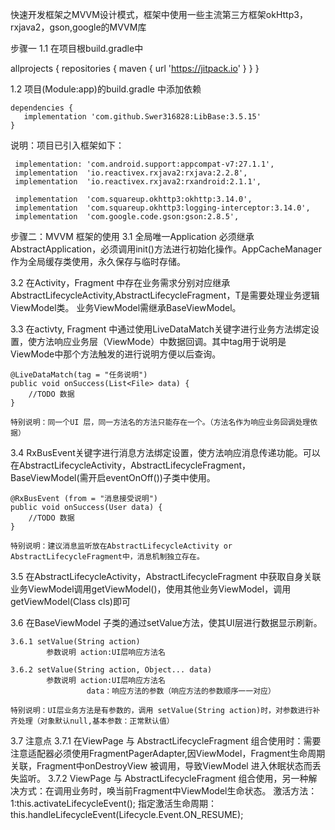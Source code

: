 快速开发框架之MVVM设计模式，框架中使用一些主流第三方框架okHttp3，rxjava2，gson,google的MVVM库

步骤一
1.1 在项目根build.gradle中

allprojects {
    repositories {
        maven { url 'https://jitpack.io' }
    }
}

1.2 项目(Module:app)的build.gradle 中添加依赖

    dependencies {
       implementation 'com.github.Swer316828:LibBase:3.5.15'
    }

   说明：项目已引入框架如下：

     implementation: 'com.android.support:appcompat-v7:27.1.1',
     implementation  'io.reactivex.rxjava2:rxjava:2.2.8',
     implementation  'io.reactivex.rxjava2:rxandroid:2.1.1',

     implementation  'com.squareup.okhttp3:okhttp:3.14.0',
     implementation  'com.squareup.okhttp3:logging-interceptor:3.14.0',
     implementation  'com.google.code.gson:gson:2.8.5',


步骤二：MVVM 框架的使用
3.1 全局唯一Application 必须继承AbstractApplication，必须调用init()方法进行初始化操作。AppCacheManager 作为全局缓存类使用，永久保存与临时存储。

3.2 在Activity，Fragment 中存在业务需求分别对应继承 AbstractLifecycleActivity<T>,AbstractLifecycleFragment<T>，T是需要处理业务逻辑ViewModel类。
业务ViewModel需继承BaseViewModel。

3.3 在activty, Fragment 中通过使用LiveDataMatch关键字进行业务方法绑定设置，使方法响应业务层（ViewMode）中数据回调。其中tag用于说明是ViewMode中那个方法触发的进行说明方便以后查询。

    @LiveDataMatch(tag = "任务说明")
    public void onSuccess(List<File> data) {
        //TODO 数据
    }

    特别说明：同一个UI 层，同一方法名的方法只能存在一个。（方法名作为响应业务回调处理依据）

3.4 RxBusEvent关键字进行消息方法绑定设置，使方法响应消息传递功能。可以在AbstractLifecycleActivity，AbstractLifecycleFragment，BaseViewModel(需开启eventOnOff())子类中使用。

    @RxBusEvent (from = "消息接受说明")
    public void onSuccess(User data) {
        //TODO 数据
    }

    特别说明：建议消息监听放在AbstractLifecycleActivity or AbstractLifecycleFragment中，消息机制独立存在。

3.5 在AbstractLifecycleActivity，AbstractLifecycleFragment 中获取自身关联业务ViewModel调用getViewModel()，使用其他业务ViewModel，调用getViewModel(Class<T> cls)即可

3.6 在BaseViewModel 子类的通过setValue方法，使其UI层进行数据显示刷新。

    3.6.1 setValue(String action)
            参数说明 action:UI层响应方法名

    3.6.2 setValue(String action, Object... data)
            参数说明 action:UI层响应方法名
                     data：响应方法的参数（响应方法的参数顺序一一对应）

    特别说明：UI层业务方法是有参数的，调用 setValue(String action)时，对参数进行补齐处理（对象默认null,基本参数：正常默认值）

3.7 注意点
    3.7.1 在ViewPage 与 AbstractLifecycleFragment 组合使用时：需要注意适配器必须使用FragmentPagerAdapter,因ViewModel，Fragment生命周期关联，Fragment中onDestroyView 被调用，导致ViewModel 进入休眠状态而丢失监听。
    3.7.2 ViewPage 与 AbstractLifecycleFragment 组合使用，另一种解决方式：在调用业务时，唤当前Fragment中ViewModel生命状态。 激活方法：1:this.activateLifecycleEvent(); 指定激活生命周期：this.handleLifecycleEvent(Lifecycle.Event.ON_RESUME);
